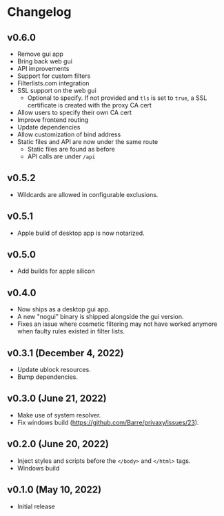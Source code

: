 # Changelog

## v0.6.0

- Remove gui app
- Bring back web gui
- API improvements
- Support for custom filters
- Filterlists.com integration
- SSL support on the web gui
  - Optional to specify. If not provided and `tls` is set
    to `true`, a SSL certificate is created with the proxy
    CA cert
- Allow users to specify their own CA cert
- Improve frontend routing
- Update dependencies
- Allow customization of bind address
- Static files and API are now under the same route
  - Static files are found as before
  - API calls are under `/api`


## v0.5.2

- Wildcards are allowed in configurable exclusions.

## v0.5.1

- Apple build of desktop app is now notarized.

## v0.5.0

- Add builds for apple silicon

## v0.4.0

- Now ships as a desktop gui app.
- A new "nogui" binary is shipped alongside the gui version.
- Fixes an issue where cosmetic filtering may not have worked anymore when faulty rules existed in filter lists.

## v0.3.1 (December 4, 2022)

- Update ublock resources.
- Bump dependencies.

## v0.3.0 (June 21, 2022)

- Make use of system resolver.
- Fix windows build (<https://github.com/Barre/privaxy/issues/23>).

## v0.2.0 (June 20, 2022)

- Inject styles and scripts before the `</body>` and `</html>` tags.
- Windows build

## v0.1.0 (May 10, 2022)

- Initial release
